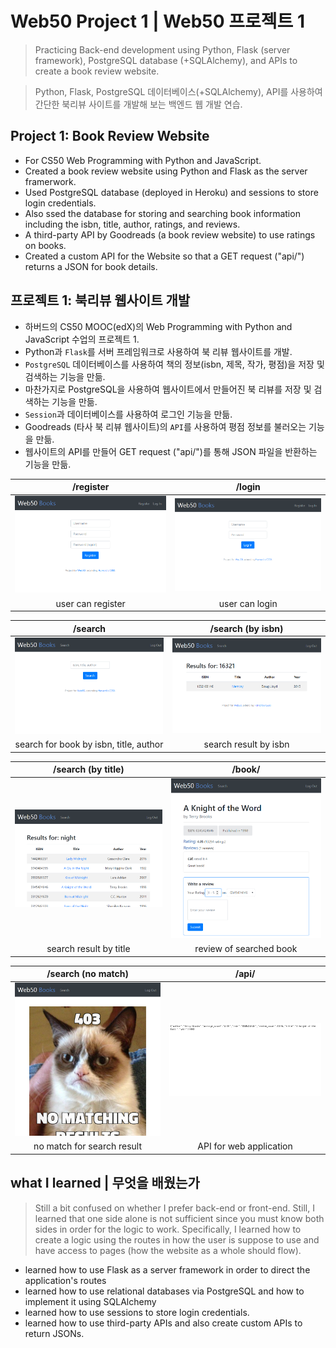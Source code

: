 # Web50 Project 1 | Web50 프로젝트 1
> Practicing Back-end development using Python, Flask (server framework), PostgreSQL database (+SQLAlchemy), and APIs to create a book review website.

> Python, Flask, PostgreSQL 데이터베이스(+SQLAlchemy), API를 사용하여 간단한 북리뷰 사이트를 개발해 보는 백엔드 웹 개발 연습.

## Project 1: Book Review Website
- For CS50 Web Programming with Python and JavaScript.
- Created a book review website using Python and Flask as the server framerwork.
- Used PostgreSQL database (deployed in Heroku) and sessions to store login credentials.
- Also ssed the database for storing and searching book information including the isbn, title, author, ratings, and reviews.
- A third-party API by Goodreads (a book review website) to use ratings on books.
- Created a custom API for the Website so that a GET request ("api/<isbn>") returns a JSON for book details.

## 프로젝트 1: 북리뷰 웹사이트 개발
- 하버드의 CS50 MOOC(edX)의 Web Programming with Python and JavaScript 수업의 프로젝트 1.
- Python과 `Flask`를 서버 프레임워크로 사용하여 북 리뷰 웹사이트를 개발.
- `PostgreSQL` 데이터베이스를 사용하여 책의 정보(isbn, 제목, 작가, 평점)을 저장 및 검색하는 기능을 만듦.
- 마찬가지로 PostgreSQL을 사용하여 웹사이트에서 만들어진 북 리뷰를 저장 및 검색하는 기능을 만듦.
- `Session`과 데이터베이스를 사용하여 로그인 기능을 만듦.
- Goodreads (타사 북 리뷰 웹사이트)의 `API`를 사용하여 평점 정보를 불러오는 기능을 만듦.
- 웹사이트의 API를 만들어 GET request ("api/<isbn>")를 통해 JSON 파일을 반환하는 기능을 만듦.
  
| /register | /login |
:-------------------------:|:-------------------------:
<img src="screenshots/register.PNG" width="400"> | <img src="screenshots/login.PNG" width="400">
| user can register | user can login |

| /search | /search (by isbn) |
:-------------------------:|:-------------------------:
<img src="screenshots/search0.PNG" width="400"> | <img src="screenshots/search1.PNG" width="400">
| search for book by isbn, title, author | search result by isbn |

| /search (by title)  | /book/<isbn> |
:-------------------------:|:-------------------------:
<img src="screenshots/search2.PNG" width="400"> | <img src="screenshots/book1.PNG" width="400">
| search result by title | review of searched book |

| /search (no match)  | /api/<isbn> |
:-------------------------:|:-------------------------:
<img src="screenshots/result.PNG" width="400"> | <img src="screenshots/api.PNG" width="400">
| no match for search result | API for web application |


## what I learned | 무엇을 배웠는가
> Still a bit confused on whether I prefer back-end or front-end. Still, I learned that one side alone is not sufficient since you must know both sides in order for the logic to work. Specifically, I learned how to create a logic using the routes in how the user is suppose to use and have access to pages (how the website as a whole should flow).
- learned how to use Flask as a server framework in order to direct the application's routes
- learned how to use relational databases via PostgreSQL and how to implement it using SQLAlchemy
- learned how to use sessions to store login credentials. 
- learned how to use third-party APIs and also create custom APIs to return JSONs.
